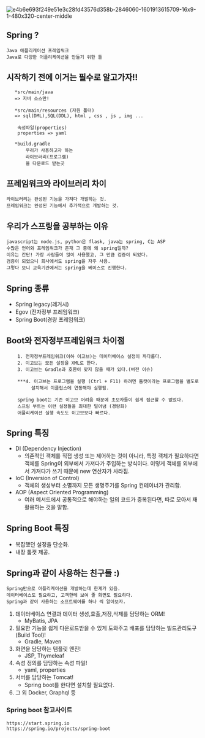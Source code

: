 ![e4b6e693f249e51e3c28fd43576d358b-2846060-1601913615709-16x9-1-480x320-center-middle](https://user-images.githubusercontent.com/110442250/197196816-409d1aa6-8cd8-4cea-a097-a35eb96ff57f.jpg)

## Spring ?

    Java 애플리케이션 프레임워크
    Java로 다양한 어플리케이션을 만들기 위한 틀
    
## 시작하기 전에 이거는 필수로 알고가자!!

       *src/main/java
       => 자바 소스만!
       
       *src/main/resources (자원 폴더)
       => sql(DML),SQL(DDL), html , css , js , img ...
       
        속성파일(properties)
        properties => yaml
        
       *build.gradle 
           우리가 사용하고자 하는 
           라이브러리(프로그램)
           을 다운로드 받는곳

## 프레임워크와 라이브러리 차이

    라이브러리는 완성된 기능을 가져다 개발하는 것.
    프레임워크는 완성된 기능에서 추가적으로 개발하는 것.

## 우리가 스프링을 공부하는 이유

    javascript는 node.js, python은 flask, java는 spring, C는 ASP
    수많은 언어와 프레임워크가 존재 그 중에 왜 spring일까?
    이유는 간단! 가장 사람들이 많이 사용했고, 그 만큼 검증이 되었다.
    검증이 되었으니 회사에서도 spring을 자주 사용.
    그렇다 보니 교육기관에서는 spring을 베이스로 진행한다.

## Spring 종류

- Spring legacy(레거시)
- Egov (전자정부 프레임워크)
- Spring Boot(경량 프레임워크)

## Boot와 전자정부프레임워크 차이점

        1. 전자정부프레임워크(이하 이고브)는 데이터베이스 설정이 까다롭다.
        2. 이고브는 모든 설정을 XML로 한다.
        3. 이고브는 Gradle과 호환이 맞지 않을 때가 있다.(버전 이슈)

        ***4. 이고브는 프로그램을 실행 (Ctrl + F11) 하려면 톰캣이라는 프로그램을 별도로
             설치해서 이클립스에 연동해야 실행됨.

        spring boot는 기존 이고브 어려움 때문에 초보자들이 쉽게 접근할 수 없었다.
        스프링 부트는 이런 설정들을 최대한 덜어냄 (경량화)	
        어플리케이션 실행 속도도 이고브보다 빠르다.

## Spring 특징

- DI (Dependency Injection)
  - 의존적인 객체를 직접 생성 또는 제어하는 것이 아니라, 특정 객체가 필요하다면 객체를 Spring이 외부에서 가져다가 주입하는 방식이다. 이렇게 객체를 외부에서 가져다가 쓰기 때문에 new 연산자가 사라짐.
- IoC (Inversion of Control)
  - 객체의 생성부터 소멸까지 모든 생명주기를 Spring 컨테이너가 관리함.
- AOP (Aspect Oriented Programming)
  - 여러 메서드에서 공통적으로 해야하는 일의 코드가 중복된다면, 따로 모아서 재활용하는 것을 말함.

## Spring Boot 특징

- 복잡했던 설정을 단순화.
- 내장 톰캣 제공.

## Spring과 같이 사용하는 친구들 :)

    Spring만으로 어플리케이션을 개발하는데 한계가 있음.
    데이터베이스도 필요하고, 고객한테 보여 줄 화면도 필요하다.
    Spring과 같이 사용하는 소프트웨어를 하나 씩 알아보자.

1. 데이터베이스 연결과 데이터 생성,호출,저장,삭제를 담당하는 ORM!
   - MyBatis, JPA
2. 필요한 기능을 쉽게 다운로드받을 수 있게 도와주고 배포를 담당하는 빌드관리도구(Build Tool)!
   - Gradle, Maven
3. 화면을 담당하는 템플릿 엔진!
   - JSP, Thymeleaf
4. 속성 정의를 담당하는 속성 파일!
   - yaml, properties
5. 서버를 담당하는 Tomcat!
   - Spring boot를 한다면 설치할 필요없다.
6. 그 외 Docker, Graphql 등

### Spring boot 참고사이트

    https://start.spring.io
    https://spring.io/projects/spring-boot

